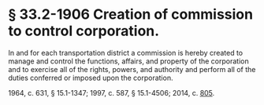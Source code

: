 # § 33.2-1906 Creation of commission to control corporation.

<p>In and for each transportation district a commission is hereby created to manage and control the functions, affairs, and property of the corporation and to exercise all of the rights, powers, and authority and perform all of the duties conferred or imposed upon the corporation.</p><p>1964, c. 631, § 15.1-1347; 1997, c. 587, § 15.1-4506; 2014, c. <a href='http://lis.virginia.gov/cgi-bin/legp604.exe?141+ful+CHAP0805'>805</a>.</p>